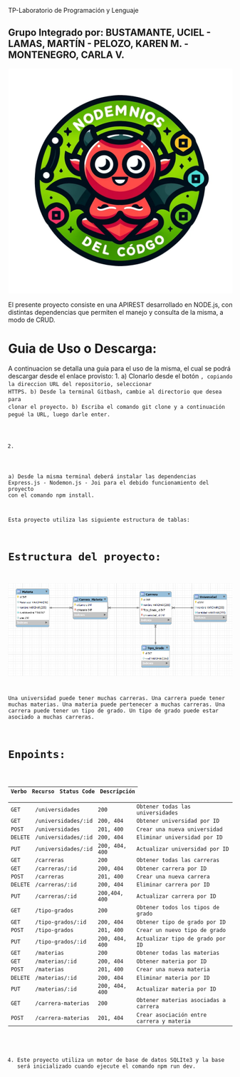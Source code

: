 
TP-Laboratorio de Programación y Lenguaje


## Grupo Integrado por: BUSTAMANTE, UCIEL - LAMAS, MARTÍN - PELOZO, KAREN M. - MONTENEGRO, CARLA V.

![logo](logo.jpg)


El presente proyecto consiste en una APIREST desarrollado en NODE.js, con distintas dependencias que permiten el manejo y consulta de la misma, a modo de CRUD.

# Guia de Uso o Descarga:
A continuacion se detalla una guia para el uso de la misma, el cual se podrá descargar desde el enlace provisto:
1.
  a) Clonarlo desde el botón <Code>, copiando la direccion URL del repositorio, seleccionar HTTPS.
  b) Desde la terminal Gitbash, cambie al directorio que desea para clonar el proyecto.
  b) Escriba el comando git clone y a continuación pegué la URL, luego darle enter.

2.
  a) Desde la misma terminal deberá instalar las dependencias Express.js - Nodemon.js - Joi  para el debido funcionamiento del proyecto con el comando npm install.


Esta proyecto utiliza las siguiente estructura de  tablas: 


# Estructura del proyecto:  

![DIAGRAMA](DER.png)

Una universidad puede tener muchas carreras. 
Una carrera puede tener muchas materias.
Una materia puede pertenecer a muchas carreras.
Una carrera puede tener un tipo de grado.
Un tipo de grado puede estar asociado a muchas carreras.

# Enpoints:


| Verbo | Recurso | Status Code | Descripción |
|-------|---------|-------------|-------------|
| GET   | /universidades          | 200 | Obtener todas las universidades |
| GET   | /universidades/:id      | 200, 404 | Obtener universidad por ID |
| POST  | /universidades          | 201, 400 | Crear una nueva universidad |
| DELETE| /universidades/:id      | 200, 404 | Eliminar universidad por ID |
| PUT   | /universidades/:id      | 200, 404, 400 | Actualizar universidad por ID |
| GET   | /carreras               | 200 | Obtener todas las carreras |
| GET   | /carreras/:id           | 200, 404 | Obtener carrera por ID |
| POST  | /carreras               | 201, 400 | Crear una nueva carrera |
| DELETE| /carreras/:id           | 200, 404 | Eliminar carrera por ID |
| PUT   | /carreras/:id           | 200,404, 400 | Actualizar carrera por ID |
| GET   | /tipo-grados             | 200 | Obtener todos los tipos de grado |
| GET   | /tipo-grados/:id         | 200, 404 | Obtener tipo de grado por ID |
| POST  | /tipo-grados             | 201, 400 | Crear un nuevo tipo de grado |
| PUT   | /tipo-grados/:id         | 200, 404, 400 | Actualizar tipo de grado por ID |
| GET   | /materias               | 200 | Obtener todas las materias |
| GET   | /materias/:id           | 200, 404 | Obtener materia por ID |
| POST  | /materias               | 201, 400 | Crear una nueva materia |
| DELETE| /materias/:id           | 200, 404 | Eliminar materia por ID |
| PUT   | /materias/:id           | 200, 404, 400 | Actualizar materia por ID |
| GET   | /carrera-materias        | 200 | Obtener materias asociadas a carrera |
| POST  | /carrera-materias        | 201, 404 | Crear asociación entre carrera y materia |  

4. Este proyecto utiliza un motor de base de datos SQLIte3 y la base será inicializado cuando ejecute el comando npm run dev.







